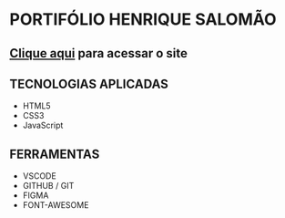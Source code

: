# **PORTIFÓLIO HENRIQUE SALOMÃO**

## [Clique aqui](https://portifoliosalomao.vercel.app/) para acessar o site

## **TECNOLOGIAS APLICADAS**

- HTML5
- CSS3
- JavaScript


## **FERRAMENTAS**

- VSCODE
- GITHUB / GIT
- FIGMA
- FONT-AWESOME

